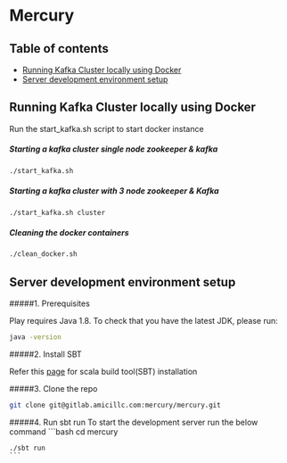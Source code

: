 Mercury
=======

## Table of contents

- [Running Kafka Cluster locally using Docker](#running-kafka-cluster-locally-using-docker)
- [Server development environment setup ](server_development_environment_setup)


## Running Kafka Cluster locally using Docker

Run the start_kafka.sh script to start docker instance 

##### Starting a kafka cluster single node zookeeper & kafka

```bash
./start_kafka.sh 
```

##### Starting a kafka cluster with 3 node zookeeper & Kafka

```bash
./start_kafka.sh cluster
```

##### Cleaning the docker containers

```bash
./clean_docker.sh
```

## Server development environment setup

#####1. Prerequisites
   
   Play requires Java 1.8. To check that you have the latest JDK, please run:
   ```bash
   java -version
   ``` 

#####2. Install SBT

   Refer this [page](http://www.scala-sbt.org/download.html) for scala build tool(SBT) installation
   
#####3. Clone the repo
   ```bash
   git clone git@gitlab.amicillc.com:mercury/mercury.git
   ```
   
#####4. Run sbt run
    To start the development server run the below command
    ```bash
    cd mercury 
 
    ./sbt run
    ```

